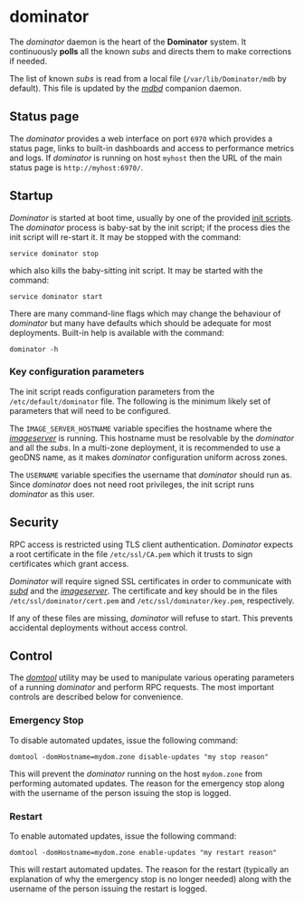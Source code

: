 # dominator
The *dominator* daemon is the heart of the **Dominator** system. It continuously
**polls** all the known *subs* and directs them to make corrections if needed.

The list of known *subs* is read from a local file (`/var/lib/Dominator/mdb` by
default). This file is updated by the *[mdbd](../mdbd/README.md)* companion
daemon.

## Status page
The *dominator* provides a web interface on port `6970` which provides a status
page, links to built-in dashboards and access to performance metrics and logs.
If *dominator* is running on host `myhost` then the URL of the main status page
is `http://myhost:6970/`.

## Startup
*Dominator* is started at boot time, usually by one of the provided
[init scripts](../../init.d/). The *dominator* process is baby-sat by the init
script; if the process dies the init script will re-start it. It may be stopped
with the command:

```
service dominator stop
```

which also kills the baby-sitting init script. It may be started with the
command:

```
service dominator start
```

There are many command-line flags which may change the behaviour of *dominator*
but many have defaults which should be adequate for most deployments. Built-in
help is available with the command:

```
dominator -h
```

### Key configuration parameters
The init script reads configuration parameters from the `/etc/default/dominator`
file. The following is the minimum likely set of parameters that will need to be
configured.

The `IMAGE_SERVER_HOSTNAME` variable specifies the hostname where the
*[imageserver](../imageserver/README.md)* is running. This hostname must be
resolvable by the *dominator* and all the *subs*. In a multi-zone deployment,
it is recommended to use a geoDNS name, as it makes *dominator* configuration
uniform across zones.

The `USERNAME` variable specifies the username that *dominator* should run as.
Since *dominator* does not need root privileges, the init script runs
*dominator* as this user.

## Security
RPC access is restricted using TLS client authentication. *Dominator* expects a
root certificate in the file `/etc/ssl/CA.pem` which it trusts to sign
certificates which grant access.

*Dominator* will require signed SSL certificates in order to communicate with
*[subd](../subd/README.md)* and the *[imageserver](../imageserver/README.md)*.
The certificate and key should be in the files
`/etc/ssl/dominator/cert.pem` and `/etc/ssl/dominator/key.pem`, respectively.

If any of these files are missing, *dominator* will refuse to start. This
prevents accidental deployments without access control.

## Control
The *[domtool](../domtool/README.md)* utility may be used to manipulate various
operating parameters of a running *dominator* and perform RPC requests. The most
important controls are described below for convenience.

### Emergency Stop
To disable automated updates, issue the following command:

```domtool -domHostname=mydom.zone disable-updates "my stop reason"```

This will prevent the *dominator* running on the host `mydom.zone` from
performing automated updates. The reason for the emergency stop along with the
username of the person issuing the stop is logged.

### Restart
To enable automated updates, issue the following command:

```domtool -domHostname=mydom.zone enable-updates "my restart reason"```

This will restart automated updates. The reason for the restart (typically an
explanation of why the emergency stop is no longer needed) along with the
username of the person issuing the restart is logged.
